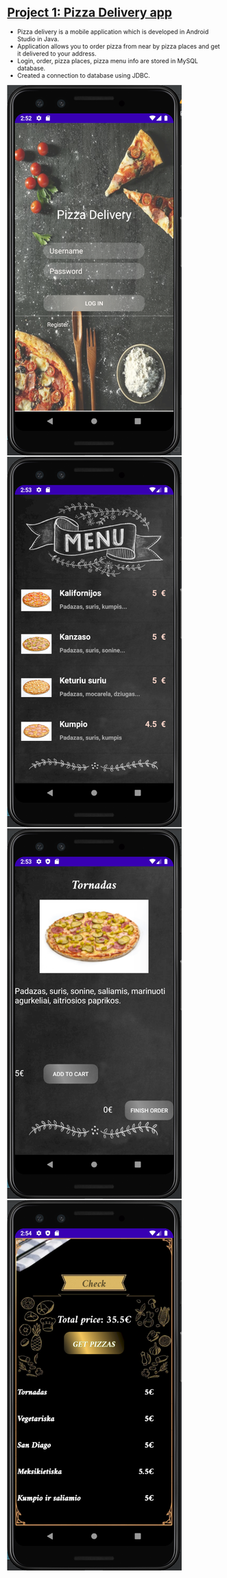# [Project 1: Pizza Delivery app](https://github.com/Lukas-Daugela/Project1_Pizza_Delivery/tree/master)
- Pizza delivery is a mobile application which is developed in Android Studio in Java. 
- Application allows you to order pizza from near by pizza places and get it delivered to your address.
- Login, order, pizza places, pizza menu info are stored in MySQL database.
- Created a connection to database using JDBC.

![](/images/log.PNG)
![](/images/Meniu.PNG)
![](/images/description.PNG)
![](/images/saskaita.PNG)
